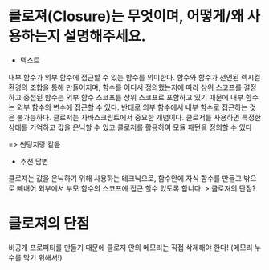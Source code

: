 # 클로져(Closure)는 무엇이며, 어떻게/왜 사용하는지 설명해주세요.

- 텍스트

내부 함수가 외부 함수에 접근할 수 있는 함수를 의미한다. 함수와 함수가 선언된 렉시컬 환경의 조합을 통해 만들어지며, 함수를 어디서 정의했는지에 따라 상위 스코프를 결정하고 중첩된 함수는 외부 함수 스코프를 상위 스코프로 포함하고 있기 때문에 내부 함수는 외부 함수의 변수에 접근할 수 있다. 반대로 외부 함수에서 내부 함수로 접근하는 것은 불가능하다. 클로저는 자바스크립트에서 중요한 개념이다. 클로저를 사용하면 특정한 상태를 기억하고 값을 은닉할 수 있고 클로저를 활용하여 모듈 패턴을 정의할 수 있다

=> 썬팅지랑 같음

- 추천 답변

클로져는 값을 은닉하기 위해 사용하는 테크닉으로, 함수안에 자식 함수를 만들고 밖으로 빼내어 외부에서 부모 함수의 스코프에 접근 할수 있도록 합니다. > 클로져의 단점?

# 클로져의 단점

비공개 프로퍼티를 만들기 때문에 클로저 안의 메모리는 직접 삭제해야 한다! (메모리 누수를 막기 위해서!)
